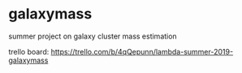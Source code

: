 # galaxymass
summer project on galaxy cluster mass estimation

trello board: https://trello.com/b/4qQepunn/lambda-summer-2019-galaxymass
